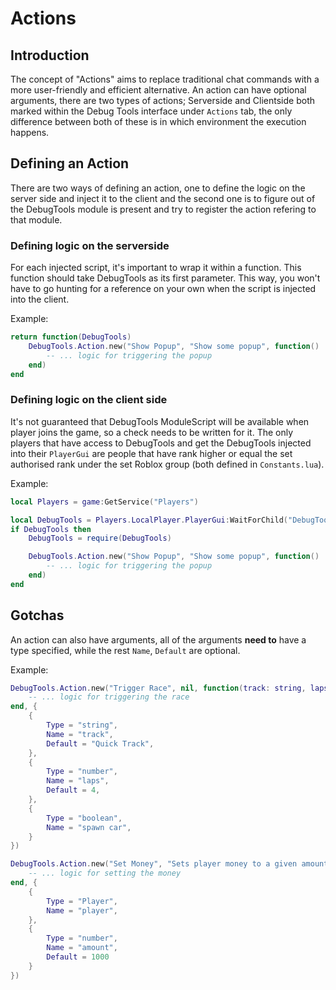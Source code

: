 # Actions

## Introduction

The concept of "Actions" aims to replace traditional chat commands with a more user-friendly and efficient alternative. An action can have optional arguments, there are two types of actions; Serverside and Clientside both marked within the Debug Tools interface under `Actions` tab, the only difference between both of these is in which environment the execution happens.

## Defining an Action

There are two ways of defining an action, one to define the logic on the server side and inject it to the client and the second one is to figure out of the DebugTools module is present and try to register the action refering to that module.

### Defining logic on the serverside
For each injected script, it's important to wrap it within a function. This function should take DebugTools as its first parameter. This way, you won't have to go hunting for a reference on your own when the script is injected into the client.

Example:
```lua
return function(DebugTools)
	DebugTools.Action.new("Show Popup", "Show some popup", function()
		-- ... logic for triggering the popup
	end)
end
```

### Defining logic on the client side
It's not guaranteed that DebugTools ModuleScript will be available when player joins the game, so a check needs to be written for it. The only players that have access to DebugTools and get the DebugTools injected into their `PlayerGui` are people that have rank higher or equal the set authorised rank under the set Roblox group (both defined in `Constants.lua`).

Example:
```lua
local Players = game:GetService("Players")

local DebugTools = Players.LocalPlayer.PlayerGui:WaitForChild("DebugTools", 5)
if DebugTools then
	DebugTools = require(DebugTools)

	DebugTools.Action.new("Show Popup", "Show some popup", function()
		-- ... logic for triggering the popup
	end)
end
```

## Gotchas

An action can also have arguments, all of the arguments **need to** have a type specified, while the rest `Name`, `Default` are optional.

Example:

```lua
DebugTools.Action.new("Trigger Race", nil, function(track: string, laps: number, spawnCar: boolean)
	-- ... logic for triggering the race
end, {
	{
		Type = "string",
		Name = "track",
		Default = "Quick Track",
	},
	{
		Type = "number",
		Name = "laps",
		Default = 4,
	},
	{
		Type = "boolean",
		Name = "spawn car",
	}
})
```

```lua
DebugTools.Action.new("Set Money", "Sets player money to a given amount", function(player: Player, amount: number)
	-- ... logic for setting the money
end, {
	{
		Type = "Player",
		Name = "player",
	},
	{
		Type = "number",
		Name = "amount",
		Default = 1000
	}
})
```